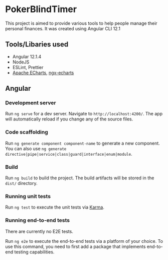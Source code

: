 # PokerBlindTimer

This project is aimed to provide various tools to help people manage their personal finances. It was created using Angular CLI 12.1

## Tools/Libaries used
- Angular 12.1.4
- NodeJS
- ESLint, Prettier
- [Apache ECharts](https://github.com/apache/echarts), [ngx-echarts](https://github.com/xieziyu/ngx-echarts)


## Angular 

### Development server

Run `ng serve` for a dev server. Navigate to `http://localhost:4200/`. The app will automatically reload if you change any of the source files.

### Code scaffolding

Run `ng generate component component-name` to generate a new component. You can also use `ng generate directive|pipe|service|class|guard|interface|enum|module`.

### Build

Run `ng build` to build the project. The build artifacts will be stored in the `dist/` directory.

### Running unit tests

Run `ng test` to execute the unit tests via [Karma](https://karma-runner.github.io).

### Running end-to-end tests

There are currently no E2E tests.

Run `ng e2e` to execute the end-to-end tests via a platform of your choice. To use this command, you need to first add a package that implements end-to-end testing capabilities.
